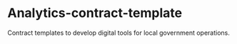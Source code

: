 # Analytics-contract-template
Contract templates to develop digital tools for local government operations.
